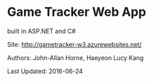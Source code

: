 # Game Tracker Web App 

built in ASP.NET and C#

Site: http://gametracker-w3.azurewebsites.net/

Authors: John-Allan Horne, Haeyeon Lucy Kang

Last Updated: 2016-06-24
